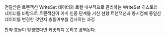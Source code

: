 전달받은 트랜잭션 WriteSet 데이터와 로컬 내부적으로 관리하는 WriteSet 히스토리 데이터를 바탕으로 트랜잭션이 이미 인증 단계를 거친 선행 트랜잭션과 동시점에 동일한 데이터를 변경한 것인지 충돌여부를 검사하는 과정


만약 충돌이 발생했다면 커밋되지 못하고 롤백된다. 

